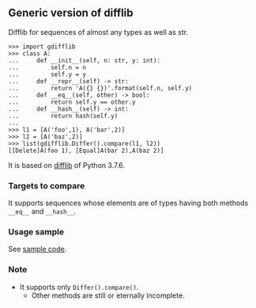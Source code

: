## Generic version of difflib
Difflib for sequences of almost any types as well as str.

```
>>> import gdifflib
>>> class A:
...     def __init__(self, n: str, y: int):
...         self.n = n
...         self.y = y
...     def __repr__(self) -> str:
...         return 'A({} {})'.format(self.n, self.y)
...     def __eq__(self, other) -> bool:
...         return self.y == other.y
...     def __hash__(self) -> int:
...         return hash(self.y)
...
>>> l1 = [A('foo',1), A('bar',2)]
>>> l2 = [A('baz',2)]
>>> list(gdifflib.Differ().compare(l1, l2))
[[Delete]A(foo 1), [Equal]A(bar 2),A(baz 2)]
```

It is based on [difflib](https://docs.python.org/3/library/difflib.html) of Python 3.7.6.

### Targets to compare
It supports sequences whose elements are of types having both methods `__eq__` and `__hash__`.

### Usage sample
See [sample code](sample/diff.ipynb).

### Note
- It supports only `Differ().compare()`.
    - Other methods are still or eternally incomplete.
